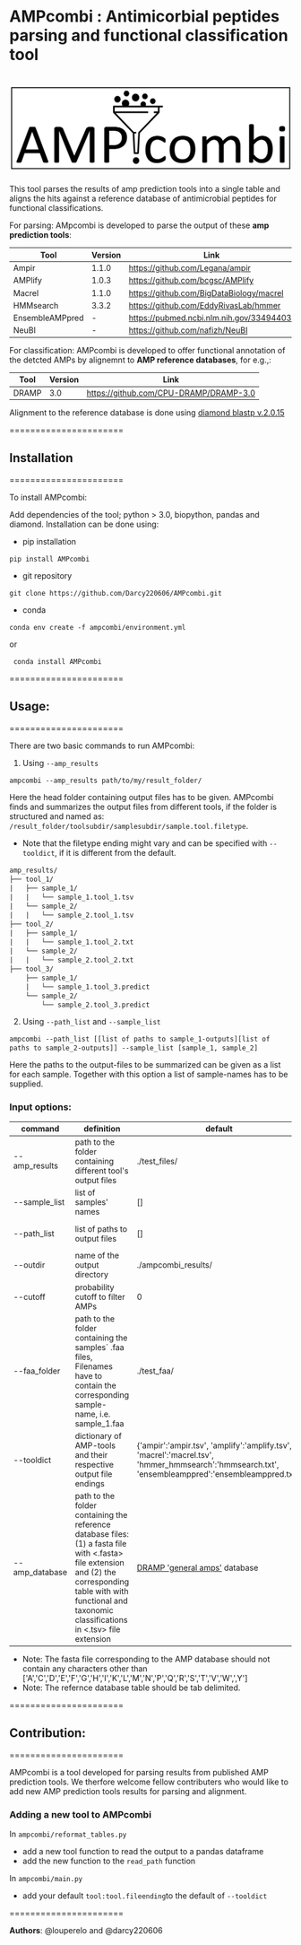 # AMPcombi : Antimicorbial peptides parsing and functional classification tool

# ![Logo](docs/amp-combi-logo.png)

This tool parses the results of amp prediction tools into a single table and aligns the hits against a reference database of antimicrobial peptides for functional classifications.

For parsing: AMpcombi is developed to parse the output of these **amp prediction tools**:
 
| Tool | Version | Link |
| ------------- | ------------- | ------------- |
| Ampir  | 1.1.0  | https://github.com/Legana/ampir |
| AMPlify  | 1.0.3  | https://github.com/bcgsc/AMPlify |
| Macrel  | 1.1.0  | https://github.com/BigDataBiology/macrel |
| HMMsearch  | 3.3.2  | https://github.com/EddyRivasLab/hmmer |
| EnsembleAMPpred  | - | https://pubmed.ncbi.nlm.nih.gov/33494403/ |
| NeuBI  | -  | https://github.com/nafizh/NeuBI |

For classification: AMPcombi is developed to offer functional annotation of the detcted AMPs by alignemnt to **AMP reference databases**, for e.g.,:

| Tool | Version | Link |
| ------------- | ------------- | ------------- |
| DRAMP  | 3.0 | https://github.com/CPU-DRAMP/DRAMP-3.0 |

Alignment to the reference database is done using [diamond blastp v.2.0.15](https://www.nature.com/articles/s41592-021-01101-x)

======================
## Installation
======================

To install AMPcombi:

Add dependencies of the tool; python > 3.0, biopython, pandas and diamond.
Installation can be done using:

 - pip installation
```
pip install AMPcombi
```
 - git repository
 ```
 git clone https://github.com/Darcy220606/AMPcombi.git
 ```
 - conda
```
conda env create -f ampcombi/environment.yml
```
or
```
 conda install AMPcombi
```

======================
## Usage:
======================

There are two basic commands to run AMPcombi:

1. Using `--amp_results`
```console
ampcombi --amp_results path/to/my/result_folder/
```

Here the head folder containing output files has to be given. AMPcombi finds and summarizes the output files from different tools, if the folder is structured  and named as: `/result_folder/toolsubdir/samplesubdir/sample.tool.filetype`.
 - Note that the filetype ending might vary and can be specified with `--tooldict`, if it is different from the default.


```console
amp_results/
├── tool_1/
|   ├── sample_1/
|   |   └── sample_1.tool_1.tsv
|   └── sample_2/
|   |   └── sample_2.tool_1.tsv
├── tool_2/
|   ├── sample_1/
|   |   └── sample_1.tool_2.txt
|   └── sample_2/
|   |   └── sample_2.tool_2.txt
├── tool_3/
    ├── sample_1/
    |   └── sample_1.tool_3.predict
    └── sample_2/
        └── sample_2.tool_3.predict
```

2. Using `--path_list` and `--sample_list`

```console
ampcombi --path_list [[list of paths to sample_1-outputs][list of paths to sample_2-outputs]] --sample_list [sample_1, sample_2] 
```

Here the paths to the output-files to be summarized can be given as a list for each sample. Together with this option a list of sample-names has to be supplied.


### Input options:
| command | definition | default | example |
| ------------- | ------------- | ------------- | ------------- |
| --amp_results | path to the folder containing different tool's output files | ./test_files/ | ../amp_results |
| --sample_list  | list of samples' names | [] | [sample_1, sample_2] |
| --path_list  | list of paths to output files | [] | [[paths to sample_1 output], [paths to sample_2 outputs]] |
| --outdir  | name of the output directory | ./ampcombi_results/ | ./ampcombi_results/ |
| --cutoff  | probability cutoff to filter AMPs | 0 | 0.5 |
| --faa_folder  | path to the folder containing the samples` .faa files, Filenames have to contain the corresponding sample-name, i.e. sample_1.faa | ./test_faa/ | ./faa_files/|
| --tooldict | dictionary of AMP-tools and their respective output file endings | {'ampir':'ampir.tsv', 'amplify':'amplify.tsv', 'macrel':'macrel.tsv', 'hmmer_hmmsearch':'hmmsearch.txt', 'ensembleamppred':'ensembleamppred.txt'} | - |
| --amp_database | path to the folder containing the reference database files: (1) a fasta file with <.fasta> file extension and (2) the corresponding table with with functional and taxonomic classifications in <.tsv> file extension | [DRAMP 'general amps'](http://dramp.cpu-bioinfor.org/downloads/) database | ./amp_ref_database/ |

 - Note: The fasta file corresponding to the AMP database should not contain any characters other than ['A','C','D','E','F','G','H','I','K','L','M','N','P','Q','R','S','T','V','W',',Y']
  - Note: The refernce database table should be tab delimited.


======================
## Contribution:
======================

AMPcombi is a tool developed for parsing results from published AMP prediction tools. We therfore welcome fellow contributers who would like to add new AMP prediction tools results for parsing and alignment.

### Adding a new tool to AMPcombi
In `ampcombi/reformat_tables.py` 
- add a new tool function to read the output to a pandas dataframe
- add the new function to the `read_path` function


In `ampcombi/main.py`
- add your default `tool:tool.fileending`to the default of `--tooldict`


======================


**Authors**: @louperelo and @darcy220606
